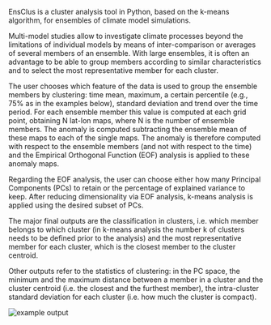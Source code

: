 <!---
EnsClus is a cluster analysis tool in Python, based on the k-means algorithm, for ensembles of climate model simulations. The aim is to group ensemble members according to similar characteristics and to select the most representative member for each cluster.

The user chooses which feature of the data is used to group the ensemble members by the clustering: time mean, maximum, a certain percentile (75% in the examples below), standard deviation and trend over the time period. For each ensemble member this value is computed at each grid point, obtaining N lat-lon maps, where N is the number of ensemble members. The anomaly is computed subtracting the ensemble mean of these maps to each of the single maps. The anomaly is therefore computed with respect to the ensemble members (and not with respect to the time) and the Empirical Orthogonal Function (EOF) analysis is applied to these anomaly maps.

Regarding the EOF analysis, the user can choose either how many Principal Components (PCs) the user wants to retain or the percentage of explained variance the user wants to keep. After reducing dimensionality via EOF analysis, k-means analysis is applied using the desired subset of PCs. The major final outputs are the classification in clusters, i.e. which member belongs to which cluster (in k-means analysis the number k of clusters needs to be defined prior to the analysis) and the most representative member for each cluster, which is the closest member to the cluster centroid.

Other outputs refer to the statistics of clustering: in the PC space, the minimum and the maximum distance between a member in a cluster and the cluster centroid (i.e. the closest and the furthest member), the intra-cluster standard deviation for each cluster (i.e. how much the cluster is compact).

![example output](diagnosticsdata/ensclus/JJApranomaly_hist-min-small.png "Example output")
-->

EnsClus is a cluster analysis tool in Python, based on the k-means algorithm, for ensembles of climate model simulations.

Multi-model studies allow to investigate climate processes beyond the limitations of individual models by means of inter-comparison or averages of several members of an ensemble. With large ensembles, it is often an advantage to be able to group members according to similar characteristics and to select the most representative member for each cluster. 

The user chooses which feature of the data is used to group the ensemble members by clustering: time mean, maximum, a certain percentile (e.g., 75% as in the examples below), standard deviation and trend over the time period. For each ensemble member this value is computed at each grid point, obtaining N lat-lon maps, where N is the number of ensemble members. The anomaly is computed subtracting the ensemble mean of these maps to each of the single maps. The anomaly is therefore computed with respect to the ensemble members (and not with respect to the time) and the Empirical Orthogonal Function (EOF) analysis is applied to these anomaly maps. 

Regarding the EOF analysis, the user can choose either how many Principal Components (PCs) to retain or the percentage of explained variance to keep. After reducing dimensionality via EOF analysis, k-means analysis is applied using the desired subset of PCs. 

The major final outputs are the classification in clusters, i.e. which member belongs to which cluster (in k-means analysis the number k of clusters needs to be defined prior to the analysis) and the most representative member for each cluster, which is the closest member to the cluster centroid. 

Other outputs refer to the statistics of clustering: in the PC space, the minimum and the maximum distance between a member in a cluster and the cluster centroid (i.e. the closest and the furthest member), the intra-cluster standard deviation for each cluster (i.e. how much the cluster is compact).

![example output](diagnosticsdata/ensclus/JJApranomaly_hist-min-small.png "Example output")

